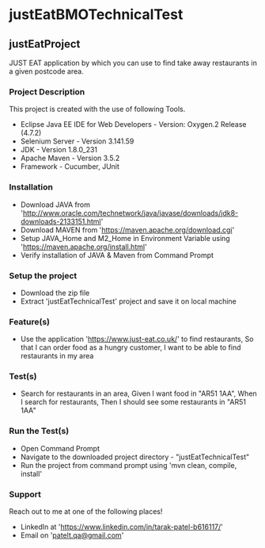 # justEatBMOTechnicalTest

## justEatProject
JUST EAT application by which you can use to find take away restaurants in a given postcode area.

### Project Description
This project is created with the use of following Tools.

- Eclipse Java EE IDE for Web Developers - Version: Oxygen.2 Release (4.7.2)
- Selenium Server - Version 3.141.59
- JDK - Version 1.8.0_231
- Apache Maven - Version 3.5.2
- Framework - Cucumber, JUnit

### Installation
- Download JAVA from 'http://www.oracle.com/technetwork/java/javase/downloads/jdk8-downloads-2133151.html'
- Download MAVEN from 'https://maven.apache.org/download.cgi'
- Setup JAVA_Home and M2_Home in Environment Variable using 'https://maven.apache.org/install.html'
- Verify installation of JAVA & Maven from Command Prompt

### Setup the project
- Download the zip file
- Extract 'justEatTechnicalTest' project and save it on local machine

### Feature(s)
- Use the application 'https://www.just-eat.co.uk/' to find restaurants, So that I can order food as a hungry customer, I want to be able to find restaurants in my area

### Test(s)
- Search for restaurants in an area, Given I want food in "AR51 1AA", When I search for restaurants, Then I should see some restaurants in "AR51 1AA"

### Run the Test(s)
- Open Command Prompt
- Navigate to the downloaded project directory - "justEatTechnicalTest"
- Run the project from command prompt using 'mvn clean, compile, install'

### Support
Reach out to me at one of the following places!

- LinkedIn at 'https://www.linkedin.com/in/tarak-patel-b616117/'
- Email on 'patelt.qa@gmail.com'
